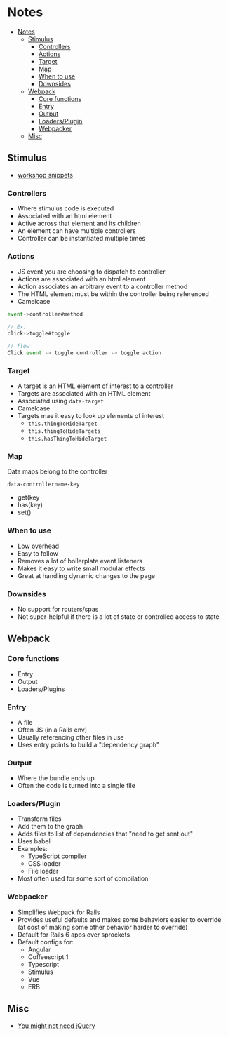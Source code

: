 # Notes

- [Notes](#notes)
  - [Stimulus](#stimulus)
    - [Controllers](#controllers)
    - [Actions](#actions)
    - [Target](#target)
    - [Map](#map)
    - [When to use](#when-to-use)
    - [Downsides](#downsides)
  - [Webpack](#webpack)
    - [Core functions](#core-functions)
    - [Entry](#entry)
    - [Output](#output)
    - [Loaders/Plugin](#loadersplugin)
    - [Webpacker](#webpacker)
  - [Misc](#misc)

## Stimulus

- [workshop snippets](https://gist.github.com/noelrappin/b87ee470f760d2496d2d03a0187a33f3)

### Controllers

- Where stimulus code is executed
- Associated with an html element
- Active across that element and its children
- An element can have multiple controllers
- Controller can be instantiated multiple times

### Actions

- JS event you are choosing to dispatch to controller
- Actions are associated with an html element
- Action associates an arbitrary event to a controller method
- The HTML element must be within the controller being referenced
- Camelcase

```js
event->controller#method

// Ex:
click->toggle#toggle

// flow
Click event -> toggle controller -> toggle action
```

### Target

- A target is an HTML element of interest to a controller
- Targets are associated with an HTML element
- Associated using `data-target`
- Camelcase
- Targets mae it easy to look up elements of interest
  - `this.thingToHideTarget`
  - `this.thingToHideTargets`
  - `this.hasThingToHideTarget`

### Map

Data maps belong to the controller

`data-controllername-key`

- get(key
- has(key)
- set()

### When to use

- Low overhead
- Easy to follow
- Removes a lot of boilerplate event listeners
- Makes it easy to write small modular effects
- Great at handling dynamic changes to the page

### Downsides

- No support for routers/spas
- Not super-helpful if there is a lot of state or controlled access to state

## Webpack

### Core functions

- Entry
- Output
- Loaders/Plugins

### Entry

- A file
- Often JS (in a Rails env)
- Usually referencing other files in use
- Uses entry points to build a "dependency graph"

### Output

- Where the bundle ends up
- Often the code is turned into a single file

### Loaders/Plugin

- Transform files
- Add them to the graph
- Adds files to list of dependencies that "need to get sent out"
- Uses babel
- Examples:
  - TypeScript compiler
  - CSS loader
  - File loader
- Most often used for some sort of compilation

### Webpacker

- Simplifies Webpack for Rails
- Provides useful defaults and makes some behaviors easier to override (at cost of making some other behavior harder to override)
- Default for Rails 6 apps over sprockets
- Default configs for:
  - Angular
  - Coffeescript 1
  - Typescript
  - Stimulus
  - Vue
  - ERB

## Misc

- [You might not need jQuery](http://youmightnotneedjquery.com)
